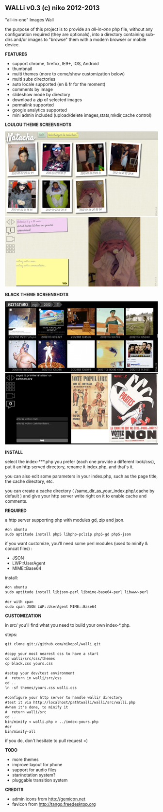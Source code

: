 WALLi v0.3 (c) niko 2012-2013
-----------------------------
"all-in-one" Images Wall

the purpose of this project is to provide an *all-in-one* php file, without any 
configuration required (they are optionals), into a directory containing 
sub-dirs and/or images to "browse" them with a modern browser or mobile 
device.

**FEATURES**

  - support chrome, firefox, IE9+, IOS, Android
  - thumbnail
  - multi themes (more to come/show customization below)
  - multi subs directories
  - auto locale supported (en & fr for the moment)
  - comments by image
  - slideshow mode by directory
  - download a zip of selected images
  - permalink supported
  - google analytics supported
  - mini admin included (upload/delete images,stats,mkdir,cache control)

**LOULOU THEME SCREENSHOTS**

![screenshot](https://github.com/nikopol/walli/blob/master/screenshots/loulou-thumb.png?raw=true "thumbnail in loulou theme")
![screenshot](https://github.com/nikopol/walli/blob/master/screenshots/loulou-zoom.png?raw=true "zoom with comments panel in loulou theme")

**BLACK THEME SCREENSHOTS**

![screenshot](https://github.com/nikopol/walli/blob/master/screenshots/black-thumb.png?raw=true "thumbnail in black theme")
![screenshot](https://github.com/nikopol/walli/blob/master/screenshots/black-zoom.png?raw=true "zoom with comments panel in black theme")


**INSTALL**

select the index-***.php you prefer (each one provide a different look/css), 
put it an http served directory, rename it index.php, and that's it.  
  
you can also edit some parameters in your index.php, such as the page title, 
the cache directory, etc.  
  
you can create a cache directory ( /same_dir_as_your_index.php/.cache by 
default ) and give your http server write right on it to enable cache and 
comments.

**REQUIRED**

a http server supporting php with modules gd, zip and json.  

	#on ubuntu
	sudo aptitude install php5 libphp-pclzip php5-gd php5-json


if you want customize, you'll need some perl modules (used to minify & concat
files) :
  - JSON
  - LWP::UserAgent
  - MIME::Base64

install:

	#on ubuntu
	sudo aptitude install libjson-perl libmime-base64-perl libwww-perl

	#or with cpan
	sudo cpan JSON LWP::UserAgent MIME::Base64

**CUSTOMIZATION**

in src/ you'll find what you need to build your own
index-*.php.

steps:

	git clone git://github.com/nikopol/walli.git

	#copy your most nearest css to have a start
	cd walli/src/css/themes
	cp black.css yours.css
	
	#setup your dev/test environment
	#  return in walli/src/css
	cd ..
	ln -sf themes/yours.css walli.css

	#configure your http server to handle walli/ directory
	#test it via http://localhost/pathtwalli/walli/src/walli.php
	#when it's done, to minify it
	#  return walli/src
	cd ..
	bin/minify < walli.php > ../index-yours.php
	#or
	bin/minify-all

if you do, don't hesitate to pull request =)

**TODO**

  - more themes
  - improve layout for phone
  - support for audio files
  - star/notation system?
  - pluggable transition system

**CREDITS**

  * admin icons from http://gemicon.net
  * favicon from http://tango.freedesktop.org